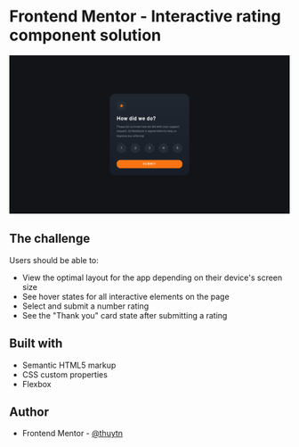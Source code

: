 # Frontend Mentor - Interactive rating component solution
![screenshot-Interactive-rating-component.png](images%2Fscreenshot-Interactive-rating-component.png)
## The challenge

Users should be able to:

- View the optimal layout for the app depending on their device's screen size
- See hover states for all interactive elements on the page
- Select and submit a number rating
- See the "Thank you" card state after submitting a rating

## Built with

- Semantic HTML5 markup
- CSS custom properties
- Flexbox

## Author

- Frontend Mentor - [@thuytn](https://www.frontendmentor.io/profile/thuytn)
